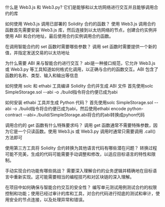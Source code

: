 什么是 Web3.js 和 Web3.py?
    它们是能够和以太坊网络进行交互并且能够调用合约的库

如何使用 Web3.js 调用已部署的 Solidity 合约的函数？
    使用 Web3.js 调用合约函数首先需要安装 Web3.js 库，然后连接到以太坊网络的节点，创建合约实例并使用 ABI 和合约地址，最后使用合约实例调用合约函数。

在调用智能合约的 set 函数时需要哪些参数？
     调用 set 函数时需要提供一个新的值，并指定发送交易的以太坊地址

为什么需要 ABI 来与智能合约进行交互？
    abi是一种接口规范，它允许 Web3.js 或 Web3.py 等工具知道如何格式化调用，以正确与合约的函数交互。ABI 包含了函数的名称、类型、输入和输出等信息

如何使用 solc 和 ethabi 工具编译 Solidity 合约并生成 ABI 文件
    首先使用solc SimpleStorage.sol --abi -o ./build指令将合约便已成为abi

如何安装 ethabi 工具并生成 Python 代码？
首先使用solc SimpleStorage.sol --abi -o ./build指令将合约便已成为abi，然后使用ethabi encode python-contract --abi=./build/SimpleStorage.abi将合约的abi转换成pyhon代码

调用合约的 get 函数有什么特殊要求吗？
    调用 get 函数通常不需要特殊参数，因为它是一个只读函数。使用 Web3.js 或 Web3.py 调用时通常只需要调用 .call() 方法即可

使用第三方工具将 Solidity 合约转换为其他语言代码有哪些潜在问题？
     转换过程可能不完美，生成的代码可能需要手动调整和修改，以适应目标语言的特性和限制。

手动实现合约功能有哪些挑战？
    需要深入理解合约的业务逻辑并精确地在目标语言中重新实现。这可能需要相当的编程技巧和对区块链的深入理解。

在项目中如何确保与智能合约交互的安全性？
    编写单元测试用例测试合约的权限控制和功能；使用已经过审计的库和工具，对合约代码进行彻底的测试和审计，使用安全的节点连接，以及处理异常和错误。